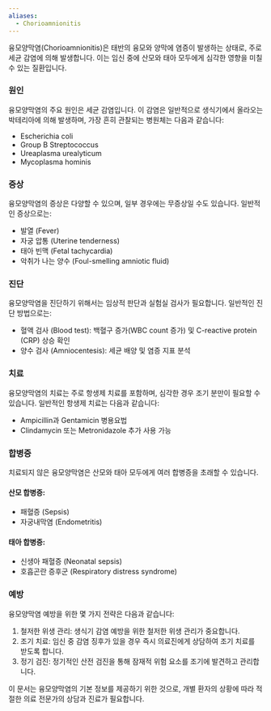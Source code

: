 ```yaml
---
aliases:
  - Chorioamnionitis
---
```

융모양막염(Chorioamnionitis)은 태반의 융모와 양막에 염증이 발생하는 상태로, 주로 세균 감염에 의해 발생합니다. 이는 임신 중에 산모와 태아 모두에게 심각한 영향을 미칠 수 있는 질환입니다.

### 원인
융모양막염의 주요 원인은 세균 감염입니다. 이 감염은 일반적으로 생식기에서 올라오는 박테리아에 의해 발생하며, 가장 흔히 관찰되는 병원체는 다음과 같습니다:
- Escherichia coli
- Group B Streptococcus
- Ureaplasma urealyticum
- Mycoplasma hominis

### 증상
융모양막염의 증상은 다양할 수 있으며, 일부 경우에는 무증상일 수도 있습니다. 일반적인 증상으로는:
- 발열 (Fever)
- 자궁 압통 (Uterine tenderness)
- 태아 빈맥 (Fetal tachycardia)
- 악취가 나는 양수 (Foul-smelling amniotic fluid)

### 진단
융모양막염을 진단하기 위해서는 임상적 판단과 실험실 검사가 필요합니다. 일반적인 진단 방법으로는:
- 혈액 검사 (Blood test): 백혈구 증가(WBC count 증가) 및 C-reactive protein (CRP) 상승 확인
- 양수 검사 (Amniocentesis): 세균 배양 및 염증 지표 분석

### 치료
융모양막염의 치료는 주로 항생제 치료를 포함하며, 심각한 경우 조기 분만이 필요할 수 있습니다. 일반적인 항생제 치료는 다음과 같습니다:
- Ampicillin과 Gentamicin 병용요법 
- Clindamycin 또는 Metronidazole 추가 사용 가능

### 합병증
치료되지 않은 융모양막염은 산모와 태아 모두에게 여러 합병증을 초래할 수 있습니다.
#### 산모 합병증:
- 패혈증 (Sepsis)
- 자궁내막염 (Endometritis)

#### 태아 합병증:
- 신생아 패혈증 (Neonatal sepsis)
- 호흡곤란 증후군 (Respiratory distress syndrome)

### 예방
융모양막염 예방을 위한 몇 가지 전략은 다음과 같습니다:
1. 철저한 위생 관리: 생식기 감염 예방을 위한 철저한 위생 관리가 중요합니다.
2. 조기 치료: 임신 중 감염 징후가 있을 경우 즉시 의료진에게 상담하여 조기 치료를 받도록 합니다.
3. 정기 검진: 정기적인 산전 검진을 통해 잠재적 위험 요소를 조기에 발견하고 관리합니다.

이 문서는 융모양막염의 기본 정보를 제공하기 위한 것으로, 개별 환자의 상황에 따라 적절한 의료 전문가의 상담과 진료가 필요합니다.